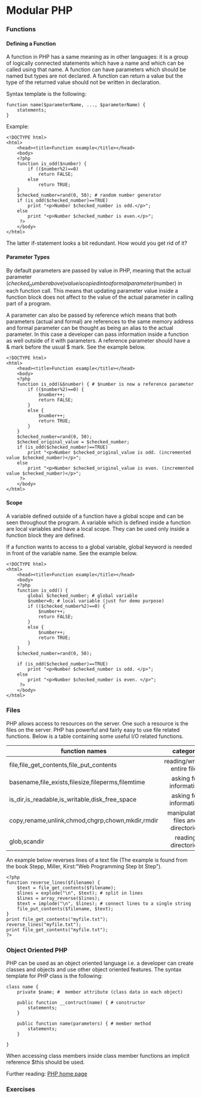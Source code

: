 # Modular PHP
### Functions
#### Defining a Function


A function in PHP has a same meaning as in other languages: it is a group of logically connected statements which have a name and which can
be called using that name. A function can have parameters which should be named but types are not declared. A function can return a value but
the type of the returned value should not be written in declaration.

Syntax template is the following:

```
function name($parameterName, ..., $parameterName) {
    statements;
}
````
Example:

```
<!DOCTYPE html>
<html>
    <head><title>Function example</title></head>
    <body>
    <?php
    function is_odd($number) {
        if (($number%2)==0)
            return FALSE;
        else
            return TRUE;
    }
    $checked_number=rand(0, 50); # random number generator
    if (is_odd($checked_number)==TRUE)
        print "<p>Number $checked_number is odd.</p>";
    else
        print "<p>Number $checked_number is even.</p>";
     ?>
    </body>
</html>
```
The latter if-statement looks a bit redundant. How would you get rid of it?

#### Parameter Types

By default parameters are passed by value in PHP, meaning that the actual parameter ($checked_number above) value is copied into a formal parameter ($number) in each function call.
This means that updating parameter value inside a function block does not affect to the value of the actual parameter in calling part of a program.

A parameter can also be passed by reference which means that both parameters (actual and formal) are references to the same memory address and formal parameter can be thought as being an alias to the actual parameter. In this case a developer can pass information inside a function as well outside of it with parameters.
A reference parameter should have a & mark before the usual $ mark.
See the example below.

```
<!DOCTYPE html>
<html>
    <head><title>Function example</title></head>
    <body>
    <?php
    function is_odd(&$number) { # $number is now a reference parameter
        if (($number%2)==0) {
            $number++;
            return FALSE;
        }
        else {
            $number++;
            return TRUE;
        }
    }
    $checked_number=rand(0, 50);
    $checked_original_value = $checked_number;
    if (is_odd($checked_number)==TRUE)
        print "<p>Number $checked_original_value is odd. (incremented value $checked_number)</p>";
    else
        print "<p>Number $checked_original_value is even. (incremented value $checked_number)</p>";
     ?>
    </body>
</html>
```


#### Scope

A variable defined outside of a function have a global scope and can be seen throughout the program. A variable which is defined inside a function are local 
variables and have a local scope. They can be used only inside a function block they are defined.

If a function wants to access to a global variable, global keyword is needed in front of the variable name. See the example below.

```
<!DOCTYPE html>
<html>
    <head><title>Function example</title></head>
    <body>
    <?php
    function is_odd() {
        global $checked_number; # global variable
        $number=0; # local variable (just for demo purpose)
        if (($checked_number%2)==0) {
            $number++;
            return FALSE;
        }
        else {
            $number++;
            return TRUE;
        }
    }
    $checked_number=rand(0, 50);
    
    if (is_odd($checked_number)==TRUE)
        print "<p>Number $checked_number is odd. </p>";
    else
        print "<p>Number $checked_number is even. </p>";
     ?>
    </body>
</html>
```

### Files

PHP allows access to resources on the server. One such a resource is the files on the server. PHP has powerful and fairly easy to use file related functions.
Below is a table containing some useful I/O related functions.



| function names                                    | category                         | 
| ------------------------------------------------- |:--------------------------------:| 
| file,file_get_contents,file_put_contents          | reading/writing entire files     |
| basename,file_exists,filesize,fileperms,filemtime | asking for information           |
| is_dir,is_readable,is_writable,disk_free_space    | asking for information           |
|copy,rename,unlink,chmod,chgrp,chown,mkdir,rmdir   |manipulating files and directories|
|glob,scandir                                       |reading directories               |

An example below reverses lines of a text file (The example is found from the book Stepp, Miller, Kirst:"Web Programming Step bt Step").

```
<?php
function reverse_lines($filename) {
    $text = file_get_contents($filename);
    $lines = explode("\n", $text); # split in lines
    $lines = array_reverse($lines);
    $text = implode("\n", $lines); # connect lines to a single string
    file_put_contents($filename, $text);
}
print file_get_contents("myfile.txt");
reverse_lines("myfile.txt");
print file_get_contents("myfile.txt");
?>
```


### Object Oriented PHP

PHP can be used as an object oriented language i.e. a developer can create classes and objects and use other object oriented features.
The syntax template for PHP class is the following:

```
class name {
    private $name; #  member attribute (class data in each object)
    
    public function __contruct(name) { # constructor
        statements;
    }

    public function name(parameters) { # member method
        statements;
    }

}
```

When accessing class members inside class member functions an implicit reference $this should be used.

Further reading: [PHP home page][PHP]

[PHP]: http://php.net/manual/en/

### Exercises
